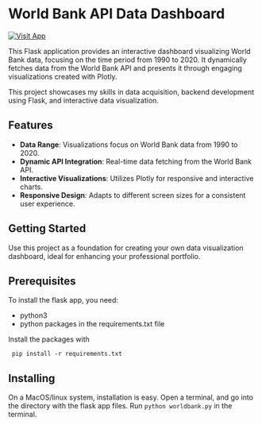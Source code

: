 # World Bank API Data Dashboard

[![Visit App](https://img.shields.io/badge/visit-app-brightgreen)](https://yakupakkaya.pythonanywhere.com/)

This Flask application provides an interactive dashboard visualizing World Bank data, focusing on the time period from 1990 to 2020. It dynamically fetches data from the World Bank API and presents it through engaging visualizations created with Plotly.

This project showcases my skills in data acquisition, backend development using Flask, and interactive data visualization.

## Features

- **Data Range**: Visualizations focus on World Bank data from 1990 to 2020.
- **Dynamic API Integration**: Real-time data fetching from the World Bank API.
- **Interactive Visualizations**: Utilizes Plotly for responsive and interactive charts.
- **Responsive Design**: Adapts to different screen sizes for a consistent user experience.

## Getting Started

Use this project as a foundation for creating your own data visualization dashboard, ideal for enhancing your professional portfolio.

## Prerequisites

To install the flask app, you need:
- python3
- python packages in the requirements.txt file
 
 Install the packages with
``` 
 pip install -r requirements.txt
```

## Installing

On a MacOS/linux system, installation is easy. Open a terminal, and go into 
the directory with the flask app files. Run `python worldbank.py` in the terminal.
